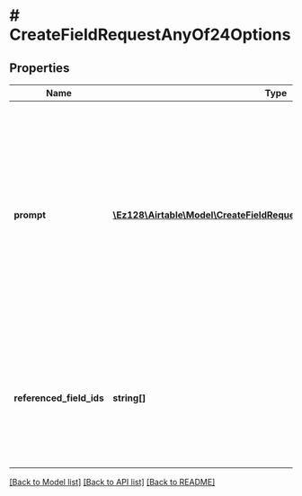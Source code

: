 # # CreateFieldRequestAnyOf24Options

## Properties

Name | Type | Description | Notes
------------ | ------------- | ------------- | -------------
**prompt** | [**\Ez128\Airtable\Model\CreateFieldRequestAnyOf24OptionsPromptInner[]**](CreateFieldRequestAnyOf24OptionsPromptInner.md) | The prompt that is used to generate the results in the AI field, additional object types may be added in the future. Currently, this is an array of strings or objects that identify any fields interpolated into the prompt.  The prompt will not currently be provided if this field config is within another fields configuration (like a lookup field) | [optional]
**referenced_field_ids** | **string[]** | The other fields in the record that are used in the ai field  The referencedFieldIds will not currently be provided if this field config is within another fields configuration (like a lookup field) | [optional]

[[Back to Model list]](../../README.md#models) [[Back to API list]](../../README.md#endpoints) [[Back to README]](../../README.md)
